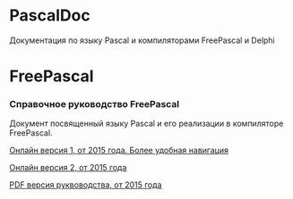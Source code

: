 # PascalDoc
Документация по языку Pascal и компиляторами FreePascal и Delphi

# FreePascal

### Справочное руководство FreePascal
Документ посвященный языку Pascal и его реализации в компиляторе FreePascal.

[Онлайн версия 1, от 2015 года. Более удобная навигация](http://freepascal.ru/download/book/doc_ref/)

[Онлайн версия 2, от 2015 года](http://www.lazarus-doc.h1n.ru/ref/index.html)

[PDF версия руквоводства, от 2015 года](docs/ref_ru.pdf)
